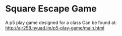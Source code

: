 # Square Escape Game

A p5 play game designed for a class
Can be found at: http://air258.nyuad.im/p5-play-game/main.html
